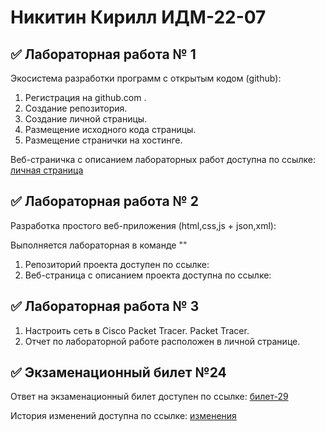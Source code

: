 # Никитин Кирилл ИДМ-22-07

## ✅ Лабораторная работа № 1

Экосистема разработки программ с открытым кодом (github):

1. Регистрация на github.com .
2. Создание репозитория.
3. Создание личной страницы.
4. Размещение исходного кода страницы.
5. Размещение странички на хостинге.

Веб-страничка с описанием лабораторных работ доступна по ссылке: [личная страница]()

## ✅ Лабораторная работа № 2

Разработка простого веб-приложения (html,css,js + json,xml):

Выполняется лабораторная в команде ""

1. Репозиторий проекта доступен по ссылке: []()
2. Веб-страница с описанием проекта доступна по ссылке: []()

## ✅ Лабораторная работа № 3

1. Настроить сеть в Сisco Packet Tracer. Packet Tracer.
2. Отчет по лабораторной работе расположен в личной странице.

## ✅ Экзаменационный билет №24

Ответ на экзаменационный билет доступен по ссылке: [билет-29](https://github.com/stankin/inet-2022/wiki/exam29)

История изменений доступна по ссылке: [изменения]()
